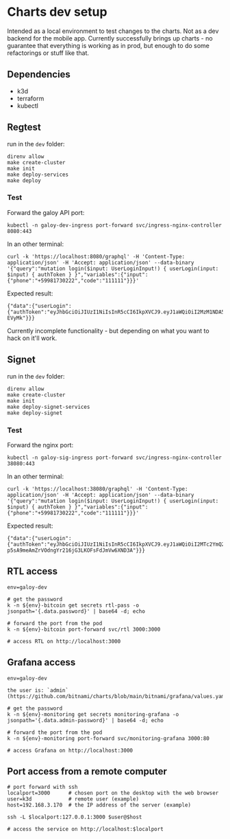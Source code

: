 # Charts dev setup

Intended as a local environment to test changes to the charts. Not as a dev backend for the mobile app.
Currently successfully brings up charts - no guarantee that everything is working as in prod, but enough to do some refactorings or stuff like that.

## Dependencies

- k3d
- terraform
- kubectl

## Regtest

run in the `dev` folder:
```
direnv allow
make create-cluster
make init
make deploy-services
make deploy
```

### Test

Forward the galoy API port:
```
kubectl -n galoy-dev-ingress port-forward svc/ingress-nginx-controller 8080:443
```
In an other terminal:
```
curl -k 'https://localhost:8080/graphql' -H 'Content-Type: application/json' -H 'Accept: application/json' --data-binary '{"query":"mutation login($input: UserLoginInput!) { userLogin(input: $input) { authToken } }","variables":{"input":{"phone":"+59981730222","code":"111111"}}}'
```

Expected result:
```
{"data":{"userLogin":{"authToken":"eyJhbGciOiJIUzI1NiIsInR5cCI6IkpXVCJ9.eyJ1aWQiOiI2MzM1NDA5MTgzZmZmNTFiYWUyMjE1OWQiLCJuZXR3b3JrIjoicmVndGVzdCIsImlhdCI6MTY2NDQzNDMyMX0.Dc6M49I6TQfqS0ZlmIMrwu71GdCcDDzwZsyTb-EVyMk"}}}
```

Currently incomplete functionality - but depending on what you want to hack on it'll work.

## Signet

run in the `dev` folder:
```
direnv allow
make create-cluster
make init
make deploy-signet-services
make deploy-signet
```

### Test

Forward the nginx port:
```
kubectl -n galoy-sig-ingress port-forward svc/ingress-nginx-controller 38080:443
```

In an other terminal:
```
curl -k 'https://localhost:38080/graphql' -H 'Content-Type: application/json' -H 'Accept: application/json' --data-binary '{"query":"mutation login($input: UserLoginInput!) { userLogin(input: $input) { authToken } }","variables":{"input":{"phone":"+59981730222","code":"111111"}}}'
```

Expected result:
```
{"data":{"userLogin":{"authToken":"eyJhbGciOiJIUzI1NiIsInR5cCI6IkpXVCJ9.eyJ1aWQiOiI2MTc2YmQ2NmQ0MmFkYWIzNjM2MmEyY2QiLCJuZXR3b3JrIjoibWFpbm5ldCIsImlhdCI6MTYzNTE3MTY4Nn0.n-p5sA9meAmZrVOdngYr216jG3LKOFsFdJmVw6XND3A"}}}
```

## RTL access
```
env=galoy-dev

# get the password
k -n ${env}-bitcoin get secrets rtl-pass -o jsonpath='{.data.password}' | base64 -d; echo

# forward the port from the pod
k -n ${env}-bitcoin port-forward svc/rtl 3000:3000

# access RTL on http://localhost:3000
```

## Grafana access
```
env=galoy-dev

the user is: `admin` (https://github.com/bitnami/charts/blob/main/bitnami/grafana/values.yaml#L76)

# get the password
k -n ${env}-monitoring get secrets monitoring-grafana -o jsonpath='{.data.admin-password}' | base64 -d; echo

# forward the port from the pod
k -n ${env}-monitoring port-forward svc/monitoring-grafana 3000:80

# access Grafana on http://localhost:3000
```

## Port access from a remote computer
```
# port forward with ssh
localport=3000      # chosen port on the desktop with the web browser
user=k3d            # remote user (example)
host=192.168.3.170  # the IP address of the server (example)

ssh -L $localport:127.0.0.1:3000 $user@$host

# access the service on http://localhost:$localport
```
